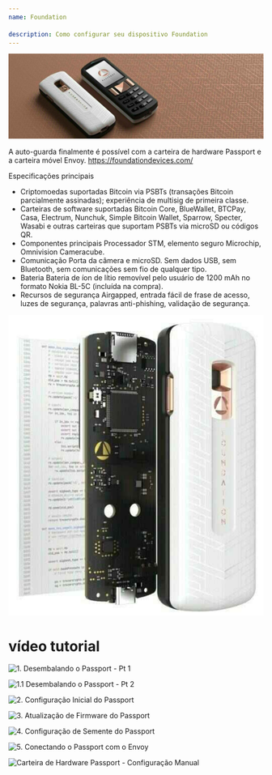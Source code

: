 ```yaml
---
name: Foundation

description: Como configurar seu dispositivo Foundation
---
```


![capa](assets/cover.jpeg)

A auto-guarda finalmente é possível com a carteira de hardware Passport e a carteira móvel Envoy. https://foundationdevices.com/

Especificações principais

- Criptomoedas suportadas Bitcoin via PSBTs (transações Bitcoin parcialmente assinadas); experiência de multisig de primeira classe.
- Carteiras de software suportadas Bitcoin Core, BlueWallet, BTCPay, Casa, Electrum, Nunchuk, Simple Bitcoin Wallet, Sparrow, Specter, Wasabi e outras carteiras que suportam PSBTs via microSD ou códigos QR.
- Componentes principais Processador STM, elemento seguro Microchip, Omnivision Cameracube.
- Comunicação Porta da câmera e microSD. Sem dados USB, sem Bluetooth, sem comunicações sem fio de qualquer tipo.
- Bateria Bateria de íon de lítio removível pelo usuário de 1200 mAh no formato Nokia BL-5C (incluída na compra).
- Recursos de segurança Airgapped, entrada fácil de frase de acesso, luzes de segurança, palavras anti-phishing, validação de segurança.

![dispositivo](assets/1.jpeg)

# vídeo tutorial

![1. Desembalando o Passport - Pt 1](https://youtu.be/rUGTWWUlCgU)

![1.1 Desembalando o Passport - Pt 2](https://youtu.be/IXj-s-7odFQ)

![2. Configuração Inicial do Passport](https://youtu.be/o4VxtDdcFUU)

![3. Atualização de Firmware do Passport](https://youtu.be/YZQF9ATUnHU)

![4. Configuração de Semente do Passport](https://youtu.be/3dmLeCnNGSI)

![5. Conectando o Passport com o Envoy](https://youtu.be/x-EERNXlvrc)

![Carteira de Hardware Passport - Configuração Manual](https://youtu.be/UKzMHsjJFYU)
